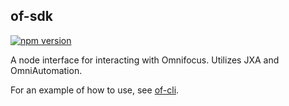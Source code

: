 ## of-sdk

[![npm version](https://badge.fury.io/js/%40jacobx1%2Fof-sdk.svg)](https://badge.fury.io/js/%40jacobx1%2Fof-sdk)

A node interface for interacting with Omnifocus. Utilizes JXA and OmniAutomation.

For an example of how to use, see [of-cli][of-cli-repo].

[of-cli-repo]: https://github.com/jacobx1/of-cli
